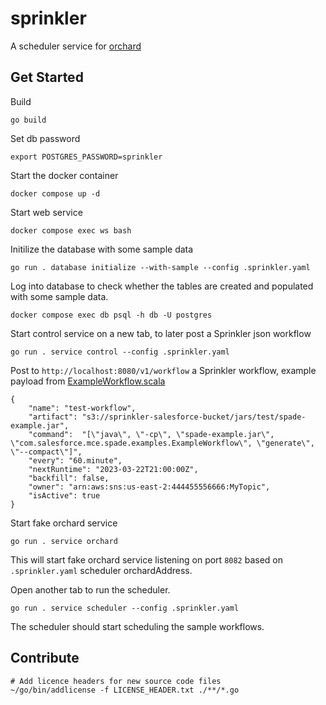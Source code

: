 # sprinkler

A scheduler service for [orchard](https://github.com/salesforce/orchard)

## Get Started
Build
```
go build
```
Set db password
```
export POSTGRES_PASSWORD=sprinkler
```
Start the docker container
```
docker compose up -d
```
Start web service
```
docker compose exec ws bash
```
Initilize the database with some sample data
```
go run . database initialize --with-sample --config .sprinkler.yaml
```
Log into database to check whether the tables are created and populated with some sample data.
```
docker compose exec db psql -h db -U postgres
```

Start control service on a new tab, to later post a Sprinkler json workflow
```
go run . service control --config .sprinkler.yaml 
```

Post to `http://localhost:8080/v1/workflow` a Sprinkler workflow, example payload from [ExampleWorkflow.scala](https://github.com/salesforce/spade/blob/main/spade-examples/src/main/scala/com/salesforce/mce/spade/examples/ExampleWorkflow.scala)
```
{
    "name": "test-workflow",
    "artifact": "s3://sprinkler-salesforce-bucket/jars/test/spade-example.jar",
    "command":  "[\"java\", \"-cp\", \"spade-example.jar\", \"com.salesforce.mce.spade.examples.ExampleWorkflow\", \"generate\", \"--compact\"]",
    "every": "60.minute",
    "nextRuntime": "2023-03-22T21:00:00Z",
    "backfill": false,
    "owner": "arn:aws:sns:us-east-2:444455556666:MyTopic",
    "isActive": true
}
```

Start fake orchard service
```
go run . service orchard
```
This will start fake orchard service listening on port `8082` based on `.sprinkler.yaml` scheduler orchardAddress.

Open another tab to run the scheduler.
```
go run . service scheduler --config .sprinkler.yaml
```
The scheduler should start scheduling the sample workflows.


## Contribute

```
# Add licence headers for new source code files
~/go/bin/addlicense -f LICENSE_HEADER.txt ./**/*.go
```
